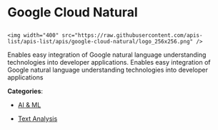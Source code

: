 # Google Cloud Natural<p align="center">
    <img width="400" src="https://raw.githubusercontent.com/apis-list/apis-list/apis/google-cloud-natural/logo_256x256.png" />
</p>

Enables easy integration of Google natural language understanding technologies into developer applications. Enables easy integration of Google natural language understanding technologies into developer applications

**Categories**:

- [AI & ML](https://github/apis-list/apis-list#ai-and-ml)

- [Text Analysis](https://github/apis-list/apis-list#text-analysis)





